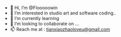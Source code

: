 - 👋 Hi, I’m @Flooooowin
- 👀 I’m interested in studio art and software coding..
- 🌱 I’m currently learning 
- 💞️ I’m looking to collaborate on ...
- 📫 Reach me at : tianxiaozhaoloveu@gmail.com


<!---
Flooooowin/Flooooowin is a ✨ special ✨ repository because its `README.md` (this file) appears on your GitHub profile.
You can click the Preview link to take a look at your changes.
--->
